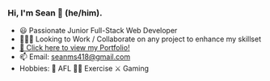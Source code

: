 ### Hi, I'm Sean 👋 (he/him).
<ul>
  <li>😃 Passionate Junior Full-Stack Web Developer</li>
  <li>👨🏻‍💻 Looking to Work / Collaborate on any project to enhance my skillset</li>
  <li><a href=https://github.com/seanscott95/My.Portfolio>🚀 Click here to view my Portfolio!<a></li>
  <li>📫 Email: <a href=mailto:seanms418@gmail.com>seanms418@gmail.com</a></li>
  <li>Hobbies: 🏉 AFL 🏋🏽 Exercise ⚔️ Gaming</li>
</ul>
